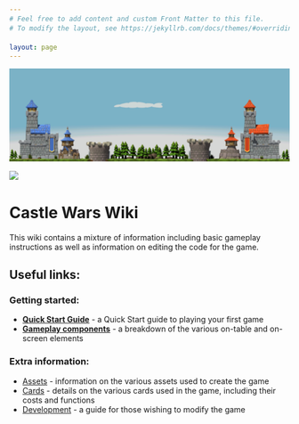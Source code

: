 ```yaml
---
# Feel free to add content and custom Front Matter to this file.
# To modify the layout, see https://jekyllrb.com/docs/themes/#overriding-theme-defaults

layout: page
---
```


![Banner Image](assets/img/banner.png)


<img src="{{ '/assets/img/banner.png' | relative_url }}" />

# Castle Wars Wiki

This wiki contains a mixture of information including basic gameplay instructions as well as information on editing the code for the game.

## Useful links:

### Getting started:
* **[Quick Start Guide](quickstart)** - a Quick Start guide to playing your first game
* **[Gameplay components](components)** - a breakdown of the various on-table and on-screen elements

### Extra information: 
* [Assets](assets) - information on the various assets used to create the game
* [Cards](cards) - details on the various cards used in the game, including their costs and functions
* [Development](development) - a guide for those wishing to modify the game
